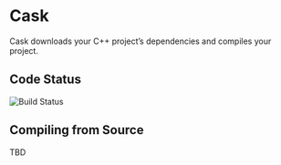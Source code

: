 # Cask

Cask downloads your C++ project’s dependencies and compiles your project.

## Code Status
![Build Status](https://github.com/ismaelJimenez/cask/actions/workflows/ci.yml/badge.svg) 

## Compiling from Source
TBD


